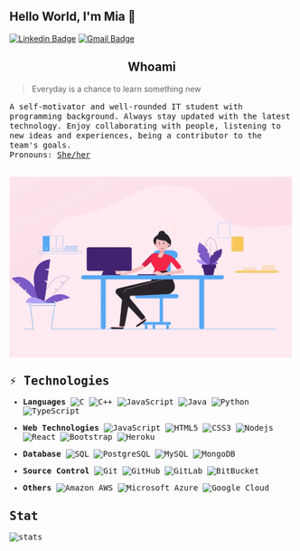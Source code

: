 ## Hello World, I'm Mia 👋

[![Linkedin Badge](https://img.shields.io/badge/-miale-blue?style=flat-square&logo=Linkedin&logoColor=white&link=https://www.linkedin.com//in/miale/)](https://www.linkedin.com/in/miale/)
[![Gmail Badge](https://img.shields.io/badge/-tknle1@myseneca.ca-c14438?style=flat-square&logo=Gmail&logoColor=white&link=mailto:tknle1@myseneca.ca)](mailto:tknle1@myseneca.ca)


<h2 align="center"> Whoami</h2>
<p align="center">
  <blockquote> Everyday is a chance to learn something new </blockquote>
  <samp>A self-motivator and well-rounded IT student with programming background. Always stay updated with the latest technology. Enjoy collaborating with people, listening to new ideas and experiences, being a contributor to the team's goals. 
  </samp>
  <br>
  <samp> Pronouns: <a href="https://www.mypronouns.org/she-her"> She/her </a>
  <br> <br>
<!--   <img src="" alt="https://github.com/tknle" /> -->
</p>

<img align="center" alt="GIF" src="https://github.com/tknle/tknle/blob/main/coder.gif?raw=true" width="500" height="320" />


## ⚡ Technologies

* __Languages__  ![C](https://img.shields.io/badge/-C-blueviolet?style=flat-square&logo=c)
![C++](https://img.shields.io/badge/-C++-00599C?style=flat-square&logo=c)
![JavaScript](https://img.shields.io/badge/-JavaScript-black?style=flat-square&logo=javascript)
![Java](https://img.shields.io/badge/-java-E34A86?style=flat-square&logo=java)
![Python](https://img.shields.io/badge/-Python-black?style=flat-square&logo=Python)
![TypeScript](https://img.shields.io/badge/-TypeScript-007ACC?style=flat-square&logo=typescript)

* __Web Technologies__ ![JavaScript](https://img.shields.io/badge/-JavaScript-black?style=flat-square&logo=javascript)
![HTML5](https://img.shields.io/badge/-HTML5-E34F26?style=flat-square&logo=html5&logoColor=white)
![CSS3](https://img.shields.io/badge/-CSS3-1572B6?style=flat-square&logo=css3)
![Nodejs](https://img.shields.io/badge/-Nodejs-black?style=flat-square&logo=Node.js)
![React](https://img.shields.io/badge/-React-black?style=flat-square&logo=react)
![Bootstrap](https://img.shields.io/badge/-Bootstrap-563D7C?style=flat-square&logo=bootstrap)
![Heroku](https://img.shields.io/badge/-Heroku-430098?style=flat-square&logo=heroku)

* __Database__ ![SQL](https://img.shields.io/badge/-SQL-black?style=flat-square&logo=sql)
![PostgreSQL](https://img.shields.io/badge/-PostgreSQL-336791?style=flat-square&logo=postgresql)
![MySQL](https://img.shields.io/badge/-MySQL-black?style=flat-square&logo=mysql)
![MongoDB](https://img.shields.io/badge/-MongoDB-black?style=flat-square&logo=mongodb)

* __Source Control__ ![Git](https://img.shields.io/badge/-Git-black?style=flat-square&logo=git)
![GitHub](https://img.shields.io/badge/-GitHub-181717?style=flat-square&logo=github)
![GitLab](https://img.shields.io/badge/-GitLab-FCA121?style=flat-square&logo=gitlab)
![BitBucket](https://img.shields.io/badge/-BitBucket-darkblue?style=flat-square&logo=bitbucket)

* __Others__ ![Amazon AWS](https://img.shields.io/badge/Amazon%20AWS-232F3E?style=flat-square&logo=amazon-aws)
![Microsoft Azure](https://img.shields.io/badge/Microsoft%20Azure-232F7E?style=flat-square&logo=microsoft-azure)
![Google Cloud](https://img.shields.io/badge/Google%20Cloud-black?style=flat-square&logo=google-cloud)

## Stat

![stats](https://github-readme-stats.char-al.vercel.app/api?username=tknle&show_icons=true&count_private=true&theme=cobalt)
